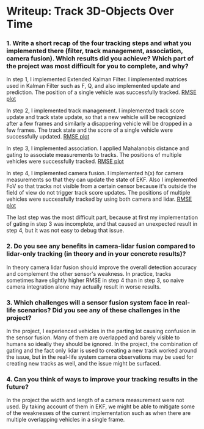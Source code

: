 # Writeup: Track 3D-Objects Over Time

### 1. Write a short recap of the four tracking steps and what you implemented there (filter, track management, association, camera fusion). Which results did you achieve? Which part of the project was most difficult for you to complete, and why?

In step 1, I implemented Extended Kalman Filter. I implemented matrices used in Kalman Filter such as F, Q, and also implemented update and prediction. The position of a single vehicle was successfully tracked. [RMSE plot](step1.png)

In step 2, I implemented track management. I implemented track score update and track state update, so that a new vehicle will be recognized after a few frames and similarly a disappering vehicle will be dropped in a few frames. The track state and the score of a single vehicle were successfully updated. [RMSE plot](step2.png)

In step 3, I implemented association. I applied Mahalanobis distance and gating to associate measurements to tracks. The positions of multiple vehicles were successfully tracked. [RMSE plot](step3.png)

In step 4, I implemented camera fusion. I implemented h(x) for camera measurements so that they can update the state of EKF. Also I implemented FoV so that tracks not visible from a certain censor because it's outside the field of view do not trigger track score updates. The positions of multiple vehicles were successfully tracked by using both camera and lidar. [RMSE plot](step4.png)

The last step was the most difficult part, because at first my implementation of gating in step 3 was incomplete, and that caused an unexpected result in step 4, but it was not easy to debug that issue.


### 2. Do you see any benefits in camera-lidar fusion compared to lidar-only tracking (in theory and in your concrete results)? 

In theory camera lidar fusion should improve the overall detection accuracy and complement the other sensor's weakness. In practice, tracks sometimes have slightly higher RMSE in step 4 than in step 3, so naive camera integration alone may actually result in worse results.

### 3. Which challenges will a sensor fusion system face in real-life scenarios? Did you see any of these challenges in the project?

In the project, I experienced vehicles in the parting lot causing confusion in the sensor fusion. Many of them are overlapped and barely visible to humans so ideally they should be ignored. In the project, the combination of gating and the fact only lidar is used to creating a new track worked around the issue, but in the real-life system camera observations may be used for creating new tracks as well, and the issue might be surfaced.


### 4. Can you think of ways to improve your tracking results in the future?

In the project the width and length of a camera measurement were not used. By taking account of them in EKF, we might be able to mitigate some of the weaknesses of the current implementation such as when there are multiple overlapping vehicles in a single frame.
